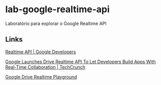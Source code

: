 # lab-google-realtime-api
Laboratório para explorar o Google Realtime API

## Links

[Realtime API | Google Developers](https://developers.google.com/google-apps/realtime/)

[Google Launches Drive Realtime API To Let Developers Build Apps With Real-Time Collaboration | TechCrunch](http://techcrunch.com/2013/03/19/google-launches-drive-realtime-api-to-let-developers-build-apps-with-real-time-collaboration/)

[Google Drive Realtime Playground](https://realtimeplayground.appspot.com/)
